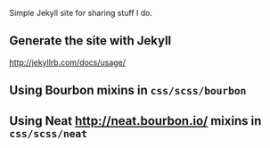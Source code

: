 Simple Jekyll site for sharing stuff I do.

## Generate the site with Jekyll 

http://jekyllrb.com/docs/usage/

## Using Bourbon mixins in `css/scss/bourbon`

## Using Neat http://neat.bourbon.io/ mixins in `css/scss/neat`
